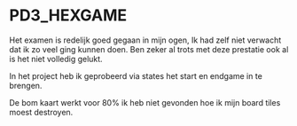 # PD3_HEXGAME
 
Het examen is redelijk goed gegaan in mijn ogen,
Ik had zelf niet verwacht dat ik zo veel ging kunnen doen.
Ben zeker al trots met deze prestatie ook al is het niet volledig gelukt.

In het project heb ik geprobeerd via states het start en endgame in te brengen.

De bom kaart werkt voor 80% ik heb niet gevonden hoe ik mijn board tiles moest destroyen.

